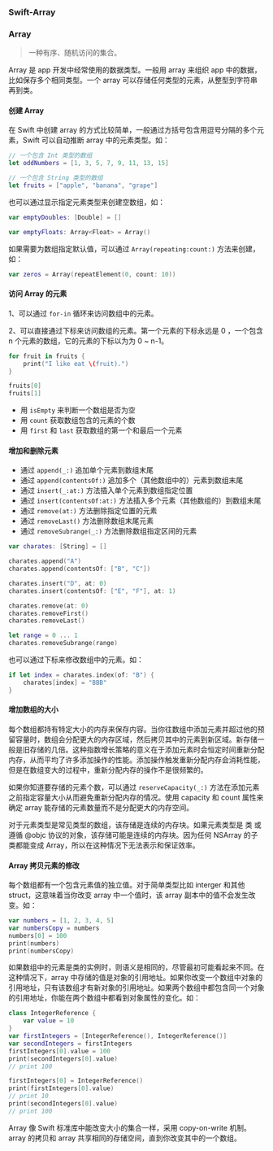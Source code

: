 ### Swift-Array

### Array

> 一种有序、随机访问的集合。

Array 是 app 开发中经常使用的数据类型。一般用 array 来组织 app 中的数据，比如保存多个相同类型。一个 array 可以存储任何类型的元素，从整型到字符串再到类。



#### 创建 Array

在 Swift  中创建 array 的方式比较简单，一般通过方括号包含用逗号分隔的多个元素，Swift 可以自动推断 array 中的元素类型。如：

```swift
// 一个包含 Int 类型的数组
let oddNumbers = [1, 3, 5, 7, 9, 11, 13, 15]

// 一个包含 String 类型的数组
let fruits = ["apple", "banana", "grape"]
```



也可以通过显示指定元素类型来创建空数组，如：

```swift
var emptyDoubles: [Double] = []

var emptyFloats: Array<Float> = Array()
```



如果需要为数组指定默认值，可以通过  `Array(repeating:count:)`  方法来创建，如：

```swift
var zeros = Array(repeatElement(0, count: 10))
```



#### 访问 Array 的元素

1、可以通过  `for-in`  循环来访问数组中的元素。

2、可以直接通过下标来访问数组的元素。第一个元素的下标永远是 0 ，一个包含 n 个元素的数组，它的元素的下标以为为 0 ~ n-1。

```swift
for fruit in fruits {
    print("I like eat \(fruit).")
}

fruits[0]
fruits[1]
```



- 用  `isEmpty`  来判断一个数组是否为空
- 用 `count` 获取数组包含的元素的个数
- 用 `first` 和 `last` 获取数组的第一个和最后一个元素



#### 增加和删除元素

- 通过 `append(_:)`  追加单个元素到数组末尾
- 通过 `append(contentsOf:)` 追加多个（其他数组中的）元素到数组末尾 
- 通过 `insert(_:at:)` 方法插入单个元素到数组指定位置
- 通过 `insert(contentsOf:at:)` 方法插入多个元素（其他数组的）到数组末尾
- 通过 `remove(at:)`  方法删除指定位置的元素
- 通过 `removeLast()` 方法删除数组末尾元素
- 通过 `removeSubrange(_:)`  方法删除数组指定区间的元素



```swift
var charates: [String] = []

charates.append("A")
charates.append(contentsOf: ["B", "C"])

charates.insert("D", at: 0)
charates.insert(contentsOf: ["E", "F"], at: 1)

charates.remove(at: 0)
charates.removeFirst()
charates.removeLast()

let range = 0 ... 1
charates.removeSubrange(range)
```



也可以通过下标来修改数组中的元素。如：

```swift
if let index = charates.index(of: "B") {
    charates[index] = "BBB"
}
```



#### 增加数组的大小

每个数组都持有特定大小的内存来保存内容。当你往数组中添加元素并超过他的预留容量时，数组会分配更大的内存区域，然后拷贝其中的元素到新区域。新存储一般是旧存储的几倍。这种指数增长策略的意义在于添加元素时会恒定时间重新分配内存，从而平均了许多添加操作的性能。添加操作触发重新分配内存会消耗性能，但是在数组变大的过程中，重新分配内存的操作不是很频繁的。

如果你知道要存储的元素个数，可以通过 `reserveCapacity(_:)` 方法在添加元素之前指定容量大小从而避免重新分配内存的情况。使用 capacity 和 count 属性来确定 array 能存储的元素数量而不是分配更大的内存空间。

对于元素类型是常见类型的数组，该存储是连续的内存块。如果元素类型是 类 或 遵循 @objc 协议的对象，该存储可能是连续的内存块。因为任何 NSArray 的子类都能变成 Array，所以在这种情况下无法表示和保证效率。



#### Array 拷贝元素的修改

每个数组都有一个包含元素值的独立值。对于简单类型比如 interger 和其他 struct，这意味着当你改变 array 中一个值时，该 array 副本中的值不会发生改变。如：

```swift
var numbers = [1, 2, 3, 4, 5]
var numbersCopy = numbers
numbers[0] = 100
print(numbers)
print(numbersCopy)
```



如果数组中的元素是类的实例时，则语义是相同的，尽管最初可能看起来不同。在这种情况下，array 中存储的值是对象的引用地址。如果你改变一个数组中对象的引用地址，只有该数组才有新对象的引用地址。如果两个数组中都包含同一个对象的引用地址，你能在两个数组中都看到对象属性的变化。如：

```swift
class IntegerReference {
    var value = 10
}
var firstIntegers = [IntegerReference(), IntegerReference()]
var secondIntegers = firstIntegers
firstIntegers[0].value = 100
print(secondIntegers[0].value)
// print 100

firstIntegers[0] = IntegerReference()
print(firstIntegers[0].value)
// print 10
print(secondIntegers[0].value)
// print 100
```



Array 像 Swift 标准库中能改变大小的集合一样，采用 copy-on-write 机制。array 的拷贝和 array 共享相同的存储空间，直到你改变其中的一个数组。





